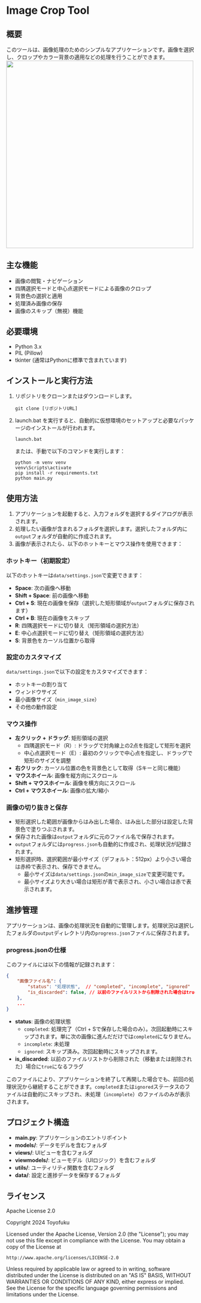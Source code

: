 # Image Crop Tool

## 概要
このツールは、画像処理のためのシンプルなアプリケーションです。画像を選択し、クロップやカラー背景の適用などの処理を行うことができます。
<img src="https://github.com/user-attachments/assets/9d73a06b-08ff-433f-bf2c-e1f550acdc49" width="500">

## 主な機能
- 画像の閲覧・ナビゲーション
- 四隅選択モードと中心点選択モードによる画像のクロップ
- 背景色の選択と適用
- 処理済み画像の保存
- 画像のスキップ（無視）機能

## 必要環境
- Python 3.x
- PIL (Pillow)
- tkinter (通常はPythonに標準で含まれています)

## インストールと実行方法
1. リポジトリをクローンまたはダウンロードします。
   ```
   git clone [リポジトリURL]
   ```
2. launch.bat を実行すると、自動的に仮想環境のセットアップと必要なパッケージのインストールが行われます。
   ```
   launch.bat
   ```
   または、手動で以下のコマンドを実行します：
   ```
   python -m venv venv
   venv\Scripts\activate
   pip install -r requirements.txt
   python main.py
   ```

## 使用方法
1. アプリケーションを起動すると、入力フォルダを選択するダイアログが表示されます。
2. 処理したい画像が含まれるフォルダを選択します。選択したフォルダ内に`output`フォルダが自動的に作成されます。
3. 画像が表示されたら、以下のホットキーとマウス操作を使用できます：

### ホットキー（初期設定）
以下のホットキーは`data/settings.json`で変更できます：
- **Space**: 次の画像へ移動
- **Shift + Space**: 前の画像へ移動
- **Ctrl + S**: 現在の画像を保存（選択した矩形領域が`output`フォルダに保存されます）
- **Ctrl + B**: 現在の画像をスキップ
- **R**: 四隅選択モードに切り替え（矩形領域の選択方法）
- **E**: 中心点選択モードに切り替え（矩形領域の選択方法）
- **S**: 背景色をカーソル位置から取得

### 設定のカスタマイズ
`data/settings.json`で以下の設定をカスタマイズできます：
- ホットキーの割り当て
- ウィンドウサイズ
- 最小画像サイズ（`min_image_size`）
- その他の動作設定

### マウス操作
- **左クリック + ドラッグ**: 矩形領域の選択
  - 四隅選択モード（R）: ドラッグで対角線上の2点を指定して矩形を選択
  - 中心点選択モード（E）: 最初のクリックで中心点を指定し、ドラッグで矩形のサイズを調整
- **右クリック**: カーソル位置の色を背景色として取得（Sキーと同じ機能）
- **マウスホイール**: 画像を縦方向にスクロール
- **Shift + マウスホイール**: 画像を横方向にスクロール
- **Ctrl + マウスホイール**: 画像の拡大/縮小

### 画像の切り抜きと保存
- 矩形選択した範囲が画像からはみ出した場合、はみ出した部分は設定した背景色で塗りつぶされます。
- 保存された画像は`output`フォルダに元のファイル名で保存されます。
- `output`フォルダには`progress.json`も自動的に作成され、処理状況が記録されます。
- 矩形選択時、選択範囲が最小サイズ（デフォルト：512px）より小さい場合は赤枠で表示され、保存できません。
  - 最小サイズは`data/settings.json`の`min_image_size`で変更可能です。
  - 最小サイズより大きい場合は矩形が青で表示され、小さい場合は赤で表示されます。

## 進捗管理
アプリケーションは、画像の処理状況を自動的に管理します。処理状況は選択したフォルダの`output`ディレクトリ内の`progress.json`ファイルに保存されます。

### progress.jsonの仕様
このファイルには以下の情報が記録されます：
```json
{
    "画像ファイル名": {
        "status": "処理状態",  // "completed", "incomplete", "ignored"
        "is_discarded": false, // 以前のファイルリストから削除された場合はtrue
    },
    ...
}
```

- **status**: 画像の処理状態
  - `completed`: 処理完了（Ctrl + Sで保存した場合のみ）。次回起動時にスキップされます。単に次の画像に進んだだけでは`completed`になりません。
  - `incomplete`: 未処理
  - `ignored`: スキップ済み。次回起動時にスキップされます。
- **is_discarded**: 以前のファイルリストから削除された（移動または削除された）場合に`true`になるフラグ

このファイルにより、アプリケーションを終了して再開した場合でも、前回の処理状況から継続することができます。`completed`または`ignored`ステータスのファイルは自動的にスキップされ、未処理（`incomplete`）のファイルのみが表示されます。

## プロジェクト構造
- **main.py**: アプリケーションのエントリポイント
- **models/**: データモデルを含むフォルダ
- **views/**: UIビューを含むフォルダ
- **viewmodels/**: ビューモデル（UIロジック）を含むフォルダ
- **utils/**: ユーティリティ関数を含むフォルダ
- **data/**: 設定と進捗データを保存するフォルダ

## ライセンス
Apache License 2.0

Copyright 2024 Toyofuku

Licensed under the Apache License, Version 2.0 (the "License");
you may not use this file except in compliance with the License.
You may obtain a copy of the License at

    http://www.apache.org/licenses/LICENSE-2.0

Unless required by applicable law or agreed to in writing, software
distributed under the License is distributed on an "AS IS" BASIS,
WITHOUT WARRANTIES OR CONDITIONS OF ANY KIND, either express or implied.
See the License for the specific language governing permissions and
limitations under the License.

